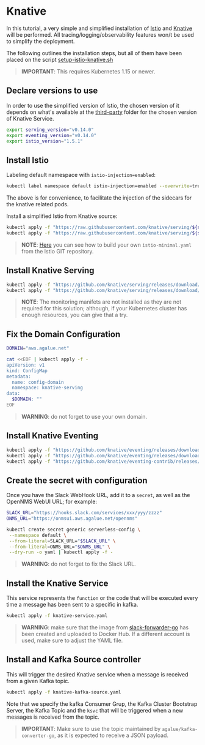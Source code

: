 # Knative

In this tutorial, a very simple and simplified installation of [Istio](https://istio.io) and [Knative](https://knative.dev/) will be performed. All tracing/logging/observability features won/t be used to simplify the deployment.

The following outlines the installation steps, but all of them have been placed on the script [setup-istio-knative.sh](./setup-istio-knative.sh)

> **IMPORTANT**: This requires Kubernetes 1.15 or newer.

## Declare versions to use

In order to use the simplified version of Istio, the chosen version of it depends on what's available at the [third-party](https://github.com/knative/serving/tree/master/third_party) folder for the chosen version of Knative Service.

```bash
export serving_version="v0.14.0"
export eventing_version="v0.14.0"
export istio_version="1.5.1"
```

## Install Istio

Labeling default namespace with `istio-injection=enabled`:

```bash
kubectl label namespace default istio-injection=enabled --overwrite=true
```

The above is for convenience, to facilitate the injection of the sidecars for the knative related pods.

Install a simplified Istio from Knative source:

```bash
kubectl apply -f "https://raw.githubusercontent.com/knative/serving/${serving_version}/third_party/istio-${istio_version}/istio-crds.yaml"
kubectl apply -f "https://raw.githubusercontent.com/knative/serving/${serving_version}/third_party/istio-${istio_version}/istio-minimal.yaml"
```

> **NOTE**: [Here](https://knative.dev/docs/install/installing-istio/#installing-istio-without-sidecar-injection) you can see how to build your own `istio-minimal.yaml` from the Istio GIT repository.

## Install Knative Serving

```bash
kubectl apply -f "https://github.com/knative/serving/releases/download/${serving_version}/serving-crds.yaml"
kubectl apply -f "https://github.com/knative/serving/releases/download/${serving_version}/serving-core.yaml"
```

> **NOTE**: The monitoring manifets are not installed as they are not required for this solution; although, if your Kubernetes cluster has enough resources, you can give that a try.

## Fix the Domain Configuration

```bash
DOMAIN="aws.agalue.net"

cat <<EOF | kubectl apply -f -
apiVersion: v1
kind: ConfigMap
metadata:
  name: config-domain
  namespace: knative-serving
data:
  $DOMAIN: ""
EOF
```

> **WARNING**: do not forget to use your own domain.

## Install Knative Eventing

```bash
kubectl apply -f "https://github.com/knative/eventing/releases/download/${eventing_version}/eventing-crds.yaml"
kubectl apply -f "https://github.com/knative/eventing/releases/download/${eventing_version}/eventing-core.yaml"
kubectl apply -f "https://github.com/knative/eventing-contrib/releases/download/${eventing_version}/kafka-source.yaml"
```

## Create the secret with configuration

Once you have the Slack WebHook URL, add it to a `secret`, as well as the OpenNMS WebUI URL; for example:

```bash
SLACK_URL="https://hooks.slack.com/services/xxx/yyy/zzzz"
ONMS_URL="https://onmsui.aws.agalue.net/opennms"

kubectl create secret generic serverless-config \
 --namespace default \
 --from-literal=SLACK_URL="$SLACK_URL" \
 --from-literal=ONMS_URL="$ONMS_URL" \
 --dry-run -o yaml | kubectl apply -f -
```

> **WARNING**: do not forget to fix the Slack URL.

## Install the Knative Service

This service represents the `function` or the code that will be executed every time a message has been sent to a specific in kafka.

```bash
kubectl apply -f knative-service.yaml
```

> **WARNING**: make sure that the image from [slack-forwarder-go](./slack-forwarder-go) has been created and uploaded to Docker Hub. If a different account is used, make sure to adjust the YAML file.

## Install and Kafka Source controller

This will trigger the desired Knative service when a message is received from a given Kafka topic.

```bash
kubectl apply -f knative-kafka-source.yaml
```

Note that we specify the kafka Consumer Grup, the Kafka Cluster Bootstrap Server, the Kafka Topic and the `ksvc` that will be triggered when a new messages is received from the topic.

> **IMPORTANT**: Make sure to use the topic maintained by `agalue/kafka-converter-go`, as it is expected to receive a JSON payload.
